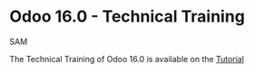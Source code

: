 # Odoo 16.0 - Technical Training

SAM

The Technical Training of Odoo 16.0 is available on the
[Tutorial](https://www.odoo.com/documentation/master/developer/howtos/rdtraining.html)
